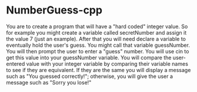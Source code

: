 # NumberGuess-cpp
You are to create a program that will have a "hard coded" integer value. So for example you might create a variable called secretNumber and assign it the value 7 (just an example). After that you will need declare a variable to eventually hold the user's guess. You might call that variable guessNumber. You will then prompt the user to enter a "guess" number. You will use cin to get this value into your guessNumber variable. You will compare the user-entered value with your integer variable by comparing their variable names to see if they are equivalent. If they are the same you will display a message such as "You guessed correctly!"; otherwise, you will give the user a message such as "Sorry you lose!"
